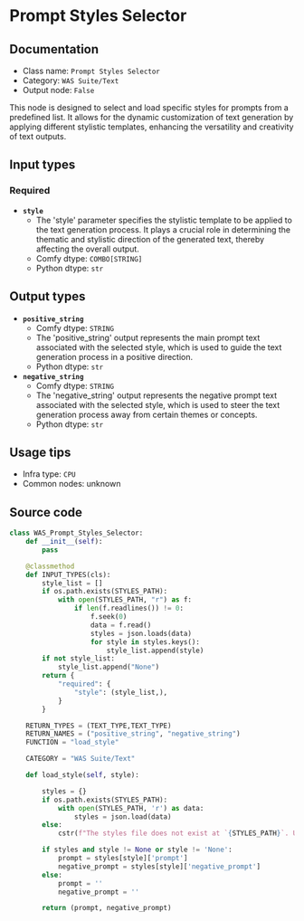 # Prompt Styles Selector
## Documentation
- Class name: `Prompt Styles Selector`
- Category: `WAS Suite/Text`
- Output node: `False`

This node is designed to select and load specific styles for prompts from a predefined list. It allows for the dynamic customization of text generation by applying different stylistic templates, enhancing the versatility and creativity of text outputs.
## Input types
### Required
- **`style`**
    - The 'style' parameter specifies the stylistic template to be applied to the text generation process. It plays a crucial role in determining the thematic and stylistic direction of the generated text, thereby affecting the overall output.
    - Comfy dtype: `COMBO[STRING]`
    - Python dtype: `str`
## Output types
- **`positive_string`**
    - Comfy dtype: `STRING`
    - The 'positive_string' output represents the main prompt text associated with the selected style, which is used to guide the text generation process in a positive direction.
    - Python dtype: `str`
- **`negative_string`**
    - Comfy dtype: `STRING`
    - The 'negative_string' output represents the negative prompt text associated with the selected style, which is used to steer the text generation process away from certain themes or concepts.
    - Python dtype: `str`
## Usage tips
- Infra type: `CPU`
- Common nodes: unknown


## Source code
```python
class WAS_Prompt_Styles_Selector:
    def __init__(self):
        pass

    @classmethod
    def INPUT_TYPES(cls):
        style_list = []
        if os.path.exists(STYLES_PATH):
            with open(STYLES_PATH, "r") as f:
                if len(f.readlines()) != 0:
                    f.seek(0)
                    data = f.read()
                    styles = json.loads(data)
                    for style in styles.keys():
                        style_list.append(style)
        if not style_list:
            style_list.append("None")
        return {
            "required": {
                "style": (style_list,),
            }
        }

    RETURN_TYPES = (TEXT_TYPE,TEXT_TYPE)
    RETURN_NAMES = ("positive_string", "negative_string")
    FUNCTION = "load_style"

    CATEGORY = "WAS Suite/Text"

    def load_style(self, style):

        styles = {}
        if os.path.exists(STYLES_PATH):
            with open(STYLES_PATH, 'r') as data:
                styles = json.load(data)
        else:
            cstr(f"The styles file does not exist at `{STYLES_PATH}`. Unable to load styles! Have you imported your AUTOMATIC1111 WebUI styles?").error.print()

        if styles and style != None or style != 'None':
            prompt = styles[style]['prompt']
            negative_prompt = styles[style]['negative_prompt']
        else:
            prompt = ''
            negative_prompt = ''

        return (prompt, negative_prompt)

```
